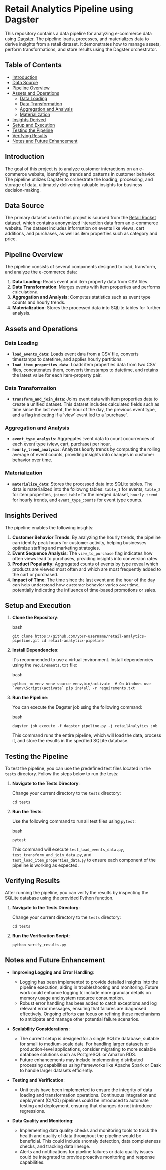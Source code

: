 # Retail Analytics Pipeline using Dagster

This repository contains a data pipeline for analyzing e-commerce data using [Dagster](https://dagster.io/). The pipeline loads, processes, and materializes data to derive insights from a retail dataset. It demonstrates how to manage assets, perform transformations, and store results using the Dagster orchestrator.

## Table of Contents

-   [Introduction](#introduction)
-   [Data Source](#data-source)
-   [Pipeline Overview](#pipeline-overview)
-   [Assets and Operations](#assets-and-operations)
    -   [Data Loading](#data-loading)
    -   [Data Transformation](#data-transformation)
    -   [Aggregation and Analysis](#aggregation-and-analysis)
    -   [Materialization](#materialization)
-   [Insights Derived](#insights-derived)
-   [Setup and Execution](#setup-and-execution)
-   [Testing the Pipeline](#testing-the-pipeline)
-   [Verifying Results](#verifying-results)
-  [ Notes and Future Enhancement](#notes-and-future-enhancement)

## Introduction

The goal of this project is to analyze customer interactions on an e-commerce website, identifying trends and patterns in customer behavior. The pipeline utilizes Dagster to orchestrate the loading, processing, and storage of data, ultimately delivering valuable insights for business decision-making.

## Data Source

The primary dataset used in this project is sourced from the [Retail Rocket dataset](https://www.kaggle.com/datasets/retailrocket/ecommerce-dataset), which contains anonymized interaction data from an e-commerce website. The dataset includes information on events like views, cart additions, and purchases, as well as item properties such as category and price.

## Pipeline Overview

The pipeline consists of several components designed to load, transform, and analyze the e-commerce data:

1.  **Data Loading**: Reads event and item property data from CSV files.
2.  **Data Transformation**: Merges events with item properties and performs calculations.
3.  **Aggregation and Analysis**: Computes statistics such as event type counts and hourly trends.
4.  **Materialization**: Stores the processed data into SQLite tables for further analysis.

## Assets and Operations

### Data Loading

-   **`load_events_data`**: Loads event data from a CSV file, converts timestamps to datetime, and applies hourly partitions.
-   **`load_item_properties_data`**: Loads item properties data from two CSV files, concatenates them, converts timestamps to datetime, and retains the latest value for each item-property pair.

### Data Transformation

-   **`transform_and_join_data`**: Joins event data with item properties data to create a unified dataset. This dataset includes calculated fields such as time since the last event, the hour of the day, the previous event type, and a flag indicating if a 'view' event led to a 'purchase'.

### Aggregation and Analysis

-   **`event_type_analysis`**: Aggregates event data to count occurrences of each event type (view, cart, purchase) per hour.
-   **`hourly_trend_analysis`**: Analyzes hourly trends by computing the rolling average of event counts, providing insights into changes in customer behavior over time.

### Materialization

-   **`materialize_data`**: Stores the processed data into SQLite tables. The data is materialized into the following tables: `table_1` for events, `table_2` for item properties, `joined_table` for the merged dataset, `hourly_trend` for hourly trends, and `event_type_counts` for event type counts.

## Insights Derived

The pipeline enables the following insights:

1.  **Customer Behavior Trends**: By analyzing the hourly trends, the pipeline can identify peak hours for customer activity, helping businesses optimize staffing and marketing strategies.
2.  **Event Sequence Analysis**: The `view_to_purchase` flag indicates how often views lead to purchases, providing insights into conversion rates.
3.  **Product Popularity**: Aggregated counts of events by type reveal which products are viewed most often and which are most frequently added to the cart or purchased.
4.  **Impact of Time**: The time since the last event and the hour of the day can help understand how customer behavior varies over time, potentially indicating the influence of time-based promotions or sales.

## Setup and Execution

1.  **Clone the Repository**:
    
    bash
    
        
    `git clone https://github.com/your-username/retail-analytics-pipeline.git
    cd retail-analytics-pipeline` 
    
2.  **Install Dependencies**:
    
    It's recommended to use a virtual environment. Install dependencies using the `requirements.txt` file:
    
    bash
    
   
    
    ``python -m venv venv
    source venv/bin/activate  # On Windows use `venv\Scripts\activate`
    pip install -r requirements.txt`` 
    
3.  **Run the Pipeline**:
    
    You can execute the Dagster job using the following command:
    
    bash
    
    
    `dagster job execute -f dagster_pipeline.py -j retailAnalytics_job` 
    
    This command runs the entire pipeline, which will load the data, process it, and store the results in the specified SQLite database.

## Testing the Pipeline

To test the pipeline, you can use the predefined test files located in the `tests` directory. Follow the steps below to run the tests:

1.  **Navigate to the Tests Directory**:
    
    Change your current directory to the `tests` directory:
        
    `cd tests` 
    
2.  **Run the Tests**:
    
    Use the following command to run all test files using `pytest`:
    
    bash
        
    `pytest` 
    
    This command will execute `test_load_events_data.py`, `test_transform_and_join_data.py`, and `test_load_item_properties_data.py` to ensure each component of the pipeline is working as expected.

## Verifying Results

After running the pipeline, you can verify the results by inspecting the SQLite database using the provided Python function. 

1.  **Navigate to the Tests Directory**:
    
    Change your current directory to the `tests` directory:
        
    `cd tests` 
    
2.  **Run the Verification Script**:

   
    `python verify_results.py`

## Notes and Future Enhancement

-   **Improving Logging and Error Handling**:
    
    -   Logging has been implemented to provide detailed insights into the pipeline execution, aiding in troubleshooting and monitoring. Future work could enhance logging to include more granular details on memory usage and system resource consumption.
    -   Robust error handling has been added to catch exceptions and log relevant error messages, ensuring that failures are diagnosed effectively. Ongoing efforts can focus on refining these mechanisms to anticipate and manage other potential failure scenarios.
-   **Scalability Considerations**:
    
    -   The current setup is designed for a single SQLite database, suitable for small to medium-scale data. For handling larger datasets or production-level applications, consider migrating to more scalable database solutions such as PostgreSQL or Amazon RDS.
    -   Future enhancements may include implementing distributed processing capabilities using frameworks like Apache Spark or Dask to handle larger datasets efficiently.
-   **Testing and Verification**:
    
    -   Unit tests have been implemented to ensure the integrity of data loading and transformation operations. Continuous integration and deployment (CI/CD) pipelines could be introduced to automate testing and deployment, ensuring that changes do not introduce regressions.

-   **Data Quality and Monitoring**:
    
    -   Implementing data quality checks and monitoring tools to track the health and quality of data throughout the pipeline would be beneficial. This could include anomaly detection, data completeness checks, and tracking data lineage.
    -   Alerts and notifications for pipeline failures or data quality issues could be integrated to provide proactive monitoring and response capabilities.


 



    

